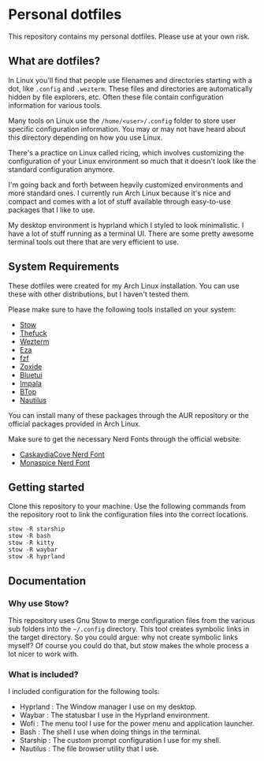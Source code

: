 # Personal dotfiles

This repository contains my personal dotfiles.
Please use at your own risk.

## What are dotfiles?

In Linux you'll find that people use filenames and directories starting with a
dot, like `.config` and `.wezterm`. These files and directories are
automatically hidden by file explorers, etc. Often these file contain
configuration information for various tools.

Many tools on Linux use the `/home/<user>/.config` folder to store user
specific configuration information. You may or may not have heard about this
directory depending on how you use Linux.

There's a practice on Linux called ricing, which involves customizing the
configuration of your Linux environment so much that it doesn't look like the
standard configuration anymore.

I'm going back and forth between heavily customized environments and more
standard ones. I currently run Arch Linux because it's nice and compact and comes
with a lot of stuff available through easy-to-use packages that I like to use.

My desktop environment is hyprland which I styled to look minimalistic. I
have a lot of stuff running as a terminal UI. There are some pretty awesome
terminal tools out there that are very efficient to use.

## System Requirements

These dotfiles were created for my Arch Linux installation. You can use these
with other distributions, but I haven't tested them.

Please make sure to have the following tools installed on your system:

- [Stow](https://www.gnu.org/software/stow/)
- [Thefuck](https://github.com/nvbn/thefuck)
- [Wezterm](https://wezterm.org/)
- [Eza](https://github.com/eza-community/eza)
- [fzf](https://github.com/junegunn/fzf)
- [Zoxide](https://github.com/ajeetdsouza/zoxide)
- [Bluetui](https://github.com/pythops/bluetui)
- [Impala](https://terminaltrove.com/impala/)
- [BTop](https://github.com/aristocratos/btop)
- [Nautilus](https://apps.gnome.org/Nautilus/)

You can install many of these packages through the AUR repository or
the official packages provided in Arch Linux.

Make sure to get the necessary Nerd Fonts through the official website:

- [CaskaydiaCove Nerd Font](https://github.com/ryanoasis/nerd-fonts/releases/download/v3.4.0/CascadiaCode.zip)
- [Monaspice Nerd Font](https://github.com/ryanoasis/nerd-fonts/releases/download/v3.4.0/Monaspace.zip)

## Getting started

Clone this repository to your machine. Use the following commands from the
repository root to link the configuration files into the correct locations.

```shell
stow -R starship
stow -R bash
stow -R kitty
stow -R waybar
stow -R hyprland
```

## Documentation

### Why use Stow?

This repository uses Gnu Stow to merge configuration files from the various
sub folders into the `~/.config` directory. This tool creates symbolic links
in the target directory. So you could argue: why not create symbolic links
myself? Of course you could do that, but stow makes the whole process a lot
nicer to work with.

### What is included?

I included configuration for the following tools:

- Hyprland : The Window manager I use on my desktop.
- Waybar : The statusbar I use in the Hyprland environment.
- Wofi : The menu tool I use for the power menu and application launcher.
- Bash : The shell I use when doing things in the terminal.
- Starship : The custom prompt configuration I use for my shell.
- Nautilus : The file browser utility that I use.
